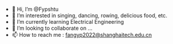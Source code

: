 - 👋 Hi, I’m @Fypshtu
- 👀 I’m interested in singing, dancing, rowing, delicious food, etc.
- 🌱 I’m currently learning Electrical Engineering
- 💞️ I’m looking to collaborate on ...
- 📫 How to reach me : fangyp2022@shanghaitech.edu.cn

<!---
Fypshtu/Fypshtu is a ✨ special ✨ repository because its `README.md` (this file) appears on your GitHub profile.
You can click the Preview link to take a look at your changes.
--->
